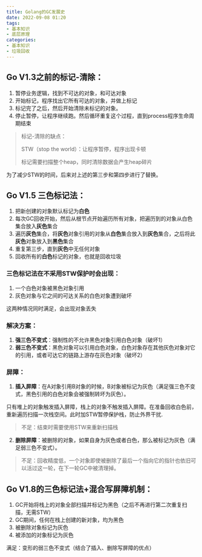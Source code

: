 ```yaml
---
title: Golang的GC发展史
date: 2022-09-08 01:20
tags:
- 基本知识
- 底层原理
categories:
- 基本知识
- 垃圾回收
---
```


## Go V1.3之前的标记-清除：

1. 暂停业务逻辑，找到不可达的对象，和可达对象
2. 开始标记，程序找出它所有可达的对象，并做上标记
3. 标记完了之后，然后开始清除未标记的对象。
4. 停止暂停，让程序继续跑。然后循环重复这个过程，直到process程序生命周期结束

> 标记-清除的缺点：
>
>
> STW（stop the world）：让程序暂停，程序出现卡顿
>
> 标记需要扫描整个heap，同时清除数据会产生heap碎片
>

为了减少STW的时间，后来对上述的第三步和第四步进行了替换。

## Go V1.5 三色标记法：

1. 把新创建的对象默认标记为**白色**
2. 每次GC回收开始，然后从根节点开始遍历所有对象，把遍历到的对象从白色集合放入**灰色**集合
3. 遍历**灰色**集合，将**灰色**对象引用的对象从**白色**集合放入到**灰色**集合，之后将此**灰色**对象放入到**黑色**集合
4. 重复第三步，直到**灰色**中无任何对象
5. 回收所有的**白色**标记的对象，也就是回收垃圾

### 三色标记法在不采用STW保护时会出现：

1. 一个白色对象被黑色对象引用
2. 灰色对象与它之间的可达关系的白色对象遭到破坏

这两种情况同时满足，会出现对象丢失

### 解决方案：

1. **强三色不变式**：强制性的不允许黑色对象引用白色对象（破坏1）
2. **弱三色不变式**：黑色对象可以引用白色对象，白色对象存在其他灰色对象对它的引用，或者可达它的链路上游存在灰色对象（破坏2）

### 屏障：

1. **插入屏障**：在A对象引用B对象的时候，B对象被标记为灰色（满足强三色不变式，黑色引用的白色对象会被强制转坏为灰色）。

只有堆上的对象触发插入屏障，栈上的对象不触发插入屏障。在准备回收白色前，重新遍历扫描一次栈空间。此时加STW暂停保护栈，防止外界干扰.

> 不足：结束时需要使用STW来重新扫描栈
>
2. **删除屏障**：被删除的对象，如果自身为灰色或者白色，那么被标记为灰色（满足弱三色不变式）。

> 不足：回收精度低，一个对象即使被删除了最后一个指向它的指针也依旧可以活过这一轮，在下一轮GC中被清理掉。
>


## Go V1.8的三色标记法+混合写屏障机制：

1. GC开始将栈上的对象全部扫描并标记为黑色（之后不再进行第二次重复扫描，无需STW）
2. GC期间，任何在栈上创建的新对象，均为黑色
3. 被删除对象标记为灰色
4. 被添加的对象标记为灰色

满足：变形的弱三色不变式（结合了插入、删除写屏障的优点）